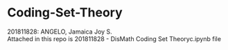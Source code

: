 # Coding-Set-Theory
201811828: ANGELO, Jamaica Joy S.
<br> Attached in this repo is 201811828 - DisMath Coding Set Theoryc.ipynb file </br>

